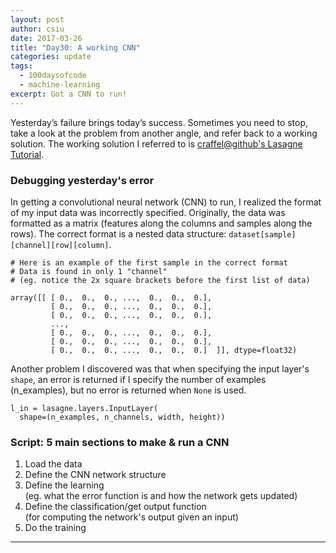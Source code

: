 ```yaml
---
layout: post
author: csiu
date: 2017-03-26
title: "Day30: A working CNN"
categories: update
tags:
  - 100daysofcode
  - machine-learning
excerpt: Got a CNN to run!
---
```


Yesterday’s failure brings today’s success. Sometimes you need to stop, take a look at the problem from another angle, and refer back to a working solution. The working solution I referred to is [craffel@github's Lasagne Tutorial](http://nbviewer.jupyter.org/github/craffel/Lasagne-tutorial/blob/master/examples/tutorial.ipynb).

### Debugging yesterday's error

In getting a convolutional neural network (CNN) to run, I realized the format of my input data was incorrectly specified. Originally, the data was formatted as a matrix (features along the columns and samples along the rows). The correct format is a nested data structure: `dataset[sample][channel][row][column]`.

```
# Here is an example of the first sample in the correct format
# Data is found in only 1 "channel"
# (eg. notice the 2x square brackets before the first list of data)

array([[ [ 0.,  0.,  0., ...,  0.,  0.,  0.],
         [ 0.,  0.,  0., ...,  0.,  0.,  0.],
         [ 0.,  0.,  0., ...,  0.,  0.,  0.],
         ...,
         [ 0.,  0.,  0., ...,  0.,  0.,  0.],
         [ 0.,  0.,  0., ...,  0.,  0.,  0.],
         [ 0.,  0.,  0., ...,  0.,  0.,  0.]  ]], dtype=float32)
```

Another problem I discovered was that when specifying the input layer's `shape`, an error is returned if I specify the number of examples (n_examples), but no error is returned when `None` is used.

```
l_in = lasagne.layers.InputLayer(
  shape=(n_examples, n_channels, width, height))
```

### Script: 5 main sections to make & run a CNN

1. Load the data
2. Define the CNN network structure
3. Define the learning<br>(eg. what the error function is and how the network gets updated)
4. Define the classification/get output function<br>(for computing the network's output given an input)
5. Do the training

----

<script src="https://gist.github.com/csiu/6cb7e310d690c63e5e3d08985da3732c.js"></script>
